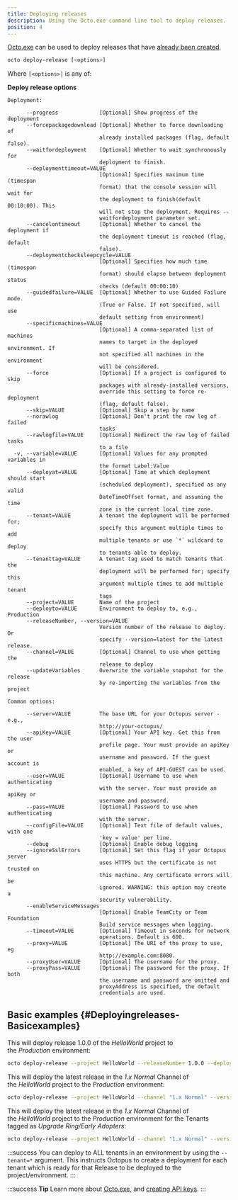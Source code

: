 ```yaml
---
title: Deploying releases
description: Using the Octo.exe command line tool to deploy releases.
position: 4
---
```


[Octo.exe](/docs/api-and-integration/octo.exe-command-line/index.md) can be used to deploy releases that have [already been created](/docs/api-and-integration/octo.exe-command-line/creating-releases.md).

```bash
octo deploy-release [<options>]
```

Where `[<options>]` is any of:

**Deploy release options**

```text
Deployment: 

      --progress             [Optional] Show progress of the deployment
      --forcepackagedownload [Optional] Whether to force downloading of 
                             already installed packages (flag, default false).
      --waitfordeployment    [Optional] Whether to wait synchronously for 
                             deployment to finish.
      --deploymenttimeout=VALUE
                             [Optional] Specifies maximum time (timespan 
                             format) that the console session will wait for 
                             the deployment to finish(default 00:10:00). This 
                             will not stop the deployment. Requires --
                             waitfordeployment parameter set.
      --cancelontimeout      [Optional] Whether to cancel the deployment if 
                             the deployment timeout is reached (flag, default 
                             false).
      --deploymentchecksleepcycle=VALUE
                             [Optional] Specifies how much time (timespan 
                             format) should elapse between deployment status 
                             checks (default 00:00:10)
      --guidedfailure=VALUE  [Optional] Whether to use Guided Failure mode. 
                             (True or False. If not specified, will use 
                             default setting from environment)
      --specificmachines=VALUE
                             [Optional] A comma-separated list of machines 
                             names to target in the deployed environment. If 
                             not specified all machines in the environment 
                             will be considered.
      --force                [Optional] If a project is configured to skip 
                             packages with already-installed versions, 
                             override this setting to force re-deployment 
                             (flag, default false).
      --skip=VALUE           [Optional] Skip a step by name
      --norawlog             [Optional] Don't print the raw log of failed 
                             tasks
      --rawlogfile=VALUE     [Optional] Redirect the raw log of failed tasks 
                             to a file
  -v, --variable=VALUE       [Optional] Values for any prompted variables in 
                             the format Label:Value
      --deployat=VALUE       [Optional] Time at which deployment should start 
                             (scheduled deployment), specified as any valid 
                             DateTimeOffset format, and assuming the time 
                             zone is the current local time zone.
      --tenant=VALUE         A tenant the deployment will be performed for; 
                             specify this argument multiple times to add 
                             multiple tenants or use `*` wildcard to deploy 
                             to tenants able to deploy.
      --tenanttag=VALUE      A tenant tag used to match tenants that the 
                             deployment will be performed for; specify this 
                             argument multiple times to add multiple tenant 
                             tags
      --project=VALUE        Name of the project
      --deployto=VALUE       Environment to deploy to, e.g., Production
      --releaseNumber, --version=VALUE
                             Version number of the release to deploy. Or 
                             specify --version=latest for the latest release.
      --channel=VALUE        [Optional] Channel to use when getting the 
                             release to deploy
      --updateVariables      Overwrite the variable snapshot for the release 
                             by re-importing the variables from the project

Common options: 

      --server=VALUE         The base URL for your Octopus server - e.g.,
                             http://your-octopus/
      --apiKey=VALUE         [Optional] Your API key. Get this from the user
                             profile page. Your must provide an apiKey or
                             username and password. If the guest account is
                             enabled, a key of API-GUEST can be used.
      --user=VALUE           [Optional] Username to use when authenticating
                             with the server. Your must provide an apiKey or
                             username and password.
      --pass=VALUE           [Optional] Password to use when authenticating
                             with the server.
      --configFile=VALUE     [Optional] Text file of default values, with one
                             'key = value' per line.
      --debug                [Optional] Enable debug logging
      --ignoreSslErrors      [Optional] Set this flag if your Octopus server
                             uses HTTPS but the certificate is not trusted on
                             this machine. Any certificate errors will be
                             ignored. WARNING: this option may create a
                             security vulnerability.
      --enableServiceMessages
                             [Optional] Enable TeamCity or Team Foundation
                             Build service messages when logging.
      --timeout=VALUE        [Optional] Timeout in seconds for network
                             operations. Default is 600.
      --proxy=VALUE          [Optional] The URI of the proxy to use, eg
                             http://example.com:8080.
      --proxyUser=VALUE      [Optional] The username for the proxy.
      --proxyPass=VALUE      [Optional] The password for the proxy. If both
                             the username and password are omitted and
                             proxyAddress is specified, the default
                             credentials are used.
```

## Basic examples {#Deployingreleases-Basicexamples}

This will deploy release 1.0.0 of the *HelloWorld* project to the *Production* environment:

```bash
octo deploy-release --project HelloWorld --releaseNumber 1.0.0 --deployto Production --server http://octopus/ --apiKey API-ABCDEF123456
```

This will deploy the latest release in the *1.x Normal* Channel of the *HelloWorld* project to the *Production* environment:

```bash
octo deploy-release --project HelloWorld --channel "1.x Normal" --version latest --deployto Production --server http://octopus/ --apiKey API-ABCDEF123456
```

This will deploy the latest release in the *1.x Normal* Channel of the *HelloWorld* project to the *Production* environment for the Tenants tagged as *Upgrade Ring/Early Adopters*:

```bash
octo deploy-release --project HelloWorld --channel "1.x Normal" --version latest --deployto Production --tenantTag "Upgrade Ring/Early Adopters" --server http://octopus/ --apiKey API-ABCDEF123456
```

:::success
You can deploy to ALL tenants in an environment by using the `--tenant=*` argument. This instructs Octopus to create a deployment for each tenant which is ready for that Release to be deployed to the project/environment.
:::

:::success
**Tip**
Learn more about [Octo.exe](/docs/api-and-integration/octo.exe-command-line/index.md), and [creating API keys](/docs/how-to/how-to-create-an-api-key.md).
:::
